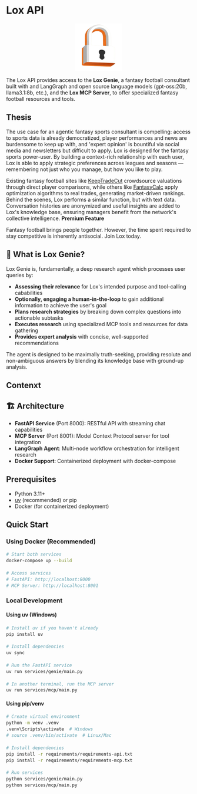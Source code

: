# Lox API

<div align="center">
  <img src="static/lox-logo512.png" alt="Lox Logo" width="128" height="128">
</div>

The Lox API provides access to the **Lox Genie**, a fantasy football consultant built with and LangGraph and open source language models (gpt-oss:20b, llama3.1:8b, etc.), and the **Lox MCP Server**, to offer specialized fantasy football resources and tools.

## Thesis

The use case for an agentic fantasy sports consultant is compelling: access to sports data is already democratized, player performances and news are burdensome to keep up with, and 'expert opinion' is bountiful via social media and newsletters but difficult to apply. Lox is designed for the fantasy sports power-user. By building a context-rich relationship with each user, Lox is able to apply strategic preferences across leagues and seasons — remembering not just who you manage, but how you like to play.

Existing fantasy football sites like [KeepTradeCut](https://keeptradecut.com/) crowdsource valuations through direct player comparisons, while others like [FantasyCalc](https://fantasycalc.com/redraft-rankings) apply optimization algorithms to real trades, generating market-driven rankings. Behind the scenes, Lox performs a similar function, but with text data. Conversation histories are anonymized and useful insights are added to Lox's knowledge base, ensuring managers benefit from the network's collective intelligence. **Premium Feature**

Fantasy football brings people together. However, the time spent required to stay competitive is inherently antisocial. Join Lox today.

## 🏈 What is Lox Genie?

Lox Genie is, fundamentally, a deep research agent which processes user queries by:

- **Assessing their relevance** for Lox's intended purpose and tool-calling cababilities
- **Optionally, engaging a human-in-the-loop** to gain additional information to achieve the user's goal
- **Plans research strategies** by breaking down complex questions into actionable subtasks
- **Executes research** using specialized MCP tools and resources for data gathering
- **Provides expert analysis** with concise, well-supported recommendations

The agent is designed to be maximally truth-seeking, providing resolute and non-ambiguous answers by blending its knowledge base with ground-up analysis.

## Contenxt 

## 🏗️ Architecture

- **FastAPI Service** (Port 8000): RESTful API with streaming chat capabilities
- **MCP Server** (Port 8001): Model Context Protocol server for tool integration
- **LangGraph Agent**: Multi-node workflow orchestration for intelligent research
- **Docker Support**: Containerized deployment with docker-compose

## Prerequisites

- Python 3.11+
- [uv](https://docs.astral.sh/uv/) (recommended) or pip
- Docker (for containerized deployment)

## Quick Start

### Using Docker (Recommended)

```bash
# Start both services
docker-compose up --build

# Access services
# FastAPI: http://localhost:8000
# MCP Server: http://localhost:8001
```

### Local Development

#### Using uv (Windows)

```bash
# Install uv if you haven't already
pip install uv

# Install dependencies
uv sync

# Run the FastAPI service
uv run services/genie/main.py

# In another terminal, run the MCP server
uv run services/mcp/main.py
```

#### Using pip/venv

```bash
# Create virtual environment
python -m venv .venv
.venv\Scripts\activate  # Windows
# source .venv/bin/activate  # Linux/Mac

# Install dependencies
pip install -r requirements/requirements-api.txt
pip install -r requirements/requirements-mcp.txt

# Run services
python services/genie/main.py
python services/mcp/main.py
